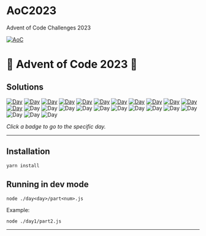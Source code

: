 # AoC2023
Advent of Code Challenges 2023

[![AoC](https://badgen.net/badge/AoC/2023/blue)](https://adventofcode.com/2023)


# 🎄 Advent of Code 2023 🎄

## Solutions

[![Day](https://badgen.net/badge/01/%E2%98%85%E2%98%85/green)](aoc/day1)
[![Day](https://badgen.net/badge/02/%E2%98%85%E2%98%85/green)](aoc/day2)
[![Day](https://badgen.net/badge/03/%E2%98%85%E2%98%85/green)](aoc/day3) 
[![Day](https://badgen.net/badge/04/%E2%98%85%E2%98%85/green)](aoc/day4)
[![Day](https://badgen.net/badge/05/%E2%98%85%E2%98%85/green)](aoc/day5)
[![Day](https://badgen.net/badge/06/%E2%98%85%E2%98%85/green)](aoc/day6)
[![Day](https://badgen.net/badge/07/%E2%98%85%E2%98%85/green)](aoc/day7)
[![Day](https://badgen.net/badge/08/%E2%98%85%E2%98%85/green)](aoc/day8)
[![Day](https://badgen.net/badge/09/%E2%98%85%E2%98%85/green)](aoc/day9)
[![Day](https://badgen.net/badge/10/%E2%98%85%E2%98%85/green)](aoc/day10)
[![Day](https://badgen.net/badge/11/%E2%98%85%E2%98%85/green)](aoc/day11)
[![Day](https://badgen.net/badge/12/%E2%98%85%E2%98%86/green)](aoc/day12)
![Day](https://badgen.net/badge/13/%E2%98%86%E2%98%86/gray)
![Day](https://badgen.net/badge/14/%E2%98%86%E2%98%86/gray)
![Day](https://badgen.net/badge/15/%E2%98%86%E2%98%86/gray)
![Day](https://badgen.net/badge/16/%E2%98%86%E2%98%86/gray)
![Day](https://badgen.net/badge/17/%E2%98%86%E2%98%86/gray)
![Day](https://badgen.net/badge/18/%E2%98%86%E2%98%86/gray)
![Day](https://badgen.net/badge/19/%E2%98%86%E2%98%86/gray)
![Day](https://badgen.net/badge/20/%E2%98%86%E2%98%86/gray)
![Day](https://badgen.net/badge/21/%E2%98%86%E2%98%86/gray)
![Day](https://badgen.net/badge/22/%E2%98%86%E2%98%86/gray)
![Day](https://badgen.net/badge/23/%E2%98%86%E2%98%86/gray)
![Day](https://badgen.net/badge/24/%E2%98%86%E2%98%86/gray)
![Day](https://badgen.net/badge/25/%E2%98%86%E2%98%86/gray)

_Click a badge to go to the specific day._

---

## Installation

```
yarn install
```

## Running in dev mode

```
node ./day<day>/part<num>.js
```

Example:

```
node ./day1/part2.js
```

---
